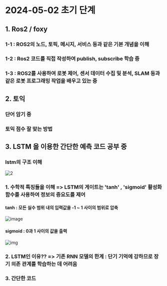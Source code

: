 # 2024-05-02 초기 단계
## 1. Ros2 / foxy
### 1-1 : ROS2의 노드, 토픽, 메시지, 서비스 등과 같은 기본 개념을 이해
### 1-2 : Ros2 코드를 직접 작성하여 publish, subscribe 학습 중
### 1-3 : ROS2를 사용하여 로봇 제어, 센서 데이터 수집 및 분석, SLAM 등과 같은 로봇 프로그래밍 작업을 배우고 있는 중

## 2. 토익
### 단어 암기 중
### 토익 점수 잘 맞는 방법

## 3. LSTM 을 이용한 간단한 예측 코드 공부 중
### lstm의 구조 이해
![2](https://github.com/Sungmyunghoon/2024-05-02/assets/112747810/19662a3b-ec1d-4b1c-acb9-a2f903d647ec)

### 1. 수학적 특징들을 이해 => LSTM의 게이트는 'tanh' , 'sigmoid' 활성화 함수를 사용하여 정보의 중요도를 제어
#### tanh :  모든 실수 범위 내의 입력값을 -1 ~ 1 사이의 범위로 압축
![image](https://github.com/Sungmyunghoon/2024-05-02/assets/112747810/a3177610-84ca-4c1b-89a8-290bb68af2ec)
#### sigmoid :  0과 1 사이의 값을 출력
![img](https://github.com/Sungmyunghoon/2024-05-02/assets/112747810/7eb0c6b1-4364-4f71-b0f3-588a6121d3d9)
### 2. LSTM인 이유?? => 기존 RNN 모델의 한계 : 단기 기억에 강하므로 장기 의존 관계를 학습하는 데 어려움
### 3. 간단한 코드
